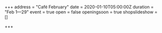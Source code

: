 +++
address = "Café February"
date = 2020-01-10T05:00:00Z
duration = "Feb 1—29"
event = true
open = false
openingsoon = true
shopslideshow = []

+++
